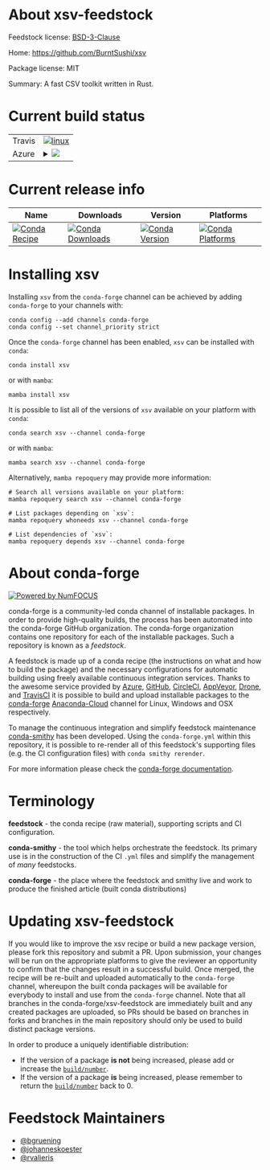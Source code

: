 About xsv-feedstock
===================

Feedstock license: [BSD-3-Clause](https://github.com/conda-forge/xsv-feedstock/blob/main/LICENSE.txt)

Home: https://github.com/BurntSushi/xsv

Package license: MIT

Summary: A fast CSV toolkit written in Rust.

Current build status
====================


<table><tr>
    <td>Travis</td>
    <td>
      <a href="https://app.travis-ci.com/conda-forge/xsv-feedstock">
        <img alt="linux" src="https://img.shields.io/travis/com/conda-forge/xsv-feedstock/main.svg?label=Linux">
      </a>
    </td>
  </tr>
    
  <tr>
    <td>Azure</td>
    <td>
      <details>
        <summary>
          <a href="https://dev.azure.com/conda-forge/feedstock-builds/_build/latest?definitionId=4425&branchName=main">
            <img src="https://dev.azure.com/conda-forge/feedstock-builds/_apis/build/status/xsv-feedstock?branchName=main">
          </a>
        </summary>
        <table>
          <thead><tr><th>Variant</th><th>Status</th></tr></thead>
          <tbody><tr>
              <td>linux_64</td>
              <td>
                <a href="https://dev.azure.com/conda-forge/feedstock-builds/_build/latest?definitionId=4425&branchName=main">
                  <img src="https://dev.azure.com/conda-forge/feedstock-builds/_apis/build/status/xsv-feedstock?branchName=main&jobName=linux&configuration=linux%20linux_64_" alt="variant">
                </a>
              </td>
            </tr><tr>
              <td>linux_aarch64</td>
              <td>
                <a href="https://dev.azure.com/conda-forge/feedstock-builds/_build/latest?definitionId=4425&branchName=main">
                  <img src="https://dev.azure.com/conda-forge/feedstock-builds/_apis/build/status/xsv-feedstock?branchName=main&jobName=linux&configuration=linux%20linux_aarch64_" alt="variant">
                </a>
              </td>
            </tr><tr>
              <td>linux_ppc64le</td>
              <td>
                <a href="https://dev.azure.com/conda-forge/feedstock-builds/_build/latest?definitionId=4425&branchName=main">
                  <img src="https://dev.azure.com/conda-forge/feedstock-builds/_apis/build/status/xsv-feedstock?branchName=main&jobName=linux&configuration=linux%20linux_ppc64le_" alt="variant">
                </a>
              </td>
            </tr><tr>
              <td>osx_64</td>
              <td>
                <a href="https://dev.azure.com/conda-forge/feedstock-builds/_build/latest?definitionId=4425&branchName=main">
                  <img src="https://dev.azure.com/conda-forge/feedstock-builds/_apis/build/status/xsv-feedstock?branchName=main&jobName=osx&configuration=osx%20osx_64_" alt="variant">
                </a>
              </td>
            </tr><tr>
              <td>win_64</td>
              <td>
                <a href="https://dev.azure.com/conda-forge/feedstock-builds/_build/latest?definitionId=4425&branchName=main">
                  <img src="https://dev.azure.com/conda-forge/feedstock-builds/_apis/build/status/xsv-feedstock?branchName=main&jobName=win&configuration=win%20win_64_" alt="variant">
                </a>
              </td>
            </tr>
          </tbody>
        </table>
      </details>
    </td>
  </tr>
</table>

Current release info
====================

| Name | Downloads | Version | Platforms |
| --- | --- | --- | --- |
| [![Conda Recipe](https://img.shields.io/badge/recipe-xsv-green.svg)](https://anaconda.org/conda-forge/xsv) | [![Conda Downloads](https://img.shields.io/conda/dn/conda-forge/xsv.svg)](https://anaconda.org/conda-forge/xsv) | [![Conda Version](https://img.shields.io/conda/vn/conda-forge/xsv.svg)](https://anaconda.org/conda-forge/xsv) | [![Conda Platforms](https://img.shields.io/conda/pn/conda-forge/xsv.svg)](https://anaconda.org/conda-forge/xsv) |

Installing xsv
==============

Installing `xsv` from the `conda-forge` channel can be achieved by adding `conda-forge` to your channels with:

```
conda config --add channels conda-forge
conda config --set channel_priority strict
```

Once the `conda-forge` channel has been enabled, `xsv` can be installed with `conda`:

```
conda install xsv
```

or with `mamba`:

```
mamba install xsv
```

It is possible to list all of the versions of `xsv` available on your platform with `conda`:

```
conda search xsv --channel conda-forge
```

or with `mamba`:

```
mamba search xsv --channel conda-forge
```

Alternatively, `mamba repoquery` may provide more information:

```
# Search all versions available on your platform:
mamba repoquery search xsv --channel conda-forge

# List packages depending on `xsv`:
mamba repoquery whoneeds xsv --channel conda-forge

# List dependencies of `xsv`:
mamba repoquery depends xsv --channel conda-forge
```


About conda-forge
=================

[![Powered by
NumFOCUS](https://img.shields.io/badge/powered%20by-NumFOCUS-orange.svg?style=flat&colorA=E1523D&colorB=007D8A)](https://numfocus.org)

conda-forge is a community-led conda channel of installable packages.
In order to provide high-quality builds, the process has been automated into the
conda-forge GitHub organization. The conda-forge organization contains one repository
for each of the installable packages. Such a repository is known as a *feedstock*.

A feedstock is made up of a conda recipe (the instructions on what and how to build
the package) and the necessary configurations for automatic building using freely
available continuous integration services. Thanks to the awesome service provided by
[Azure](https://azure.microsoft.com/en-us/services/devops/), [GitHub](https://github.com/),
[CircleCI](https://circleci.com/), [AppVeyor](https://www.appveyor.com/),
[Drone](https://cloud.drone.io/welcome), and [TravisCI](https://travis-ci.com/)
it is possible to build and upload installable packages to the
[conda-forge](https://anaconda.org/conda-forge) [Anaconda-Cloud](https://anaconda.org/)
channel for Linux, Windows and OSX respectively.

To manage the continuous integration and simplify feedstock maintenance
[conda-smithy](https://github.com/conda-forge/conda-smithy) has been developed.
Using the ``conda-forge.yml`` within this repository, it is possible to re-render all of
this feedstock's supporting files (e.g. the CI configuration files) with ``conda smithy rerender``.

For more information please check the [conda-forge documentation](https://conda-forge.org/docs/).

Terminology
===========

**feedstock** - the conda recipe (raw material), supporting scripts and CI configuration.

**conda-smithy** - the tool which helps orchestrate the feedstock.
                   Its primary use is in the construction of the CI ``.yml`` files
                   and simplify the management of *many* feedstocks.

**conda-forge** - the place where the feedstock and smithy live and work to
                  produce the finished article (built conda distributions)


Updating xsv-feedstock
======================

If you would like to improve the xsv recipe or build a new
package version, please fork this repository and submit a PR. Upon submission,
your changes will be run on the appropriate platforms to give the reviewer an
opportunity to confirm that the changes result in a successful build. Once
merged, the recipe will be re-built and uploaded automatically to the
`conda-forge` channel, whereupon the built conda packages will be available for
everybody to install and use from the `conda-forge` channel.
Note that all branches in the conda-forge/xsv-feedstock are
immediately built and any created packages are uploaded, so PRs should be based
on branches in forks and branches in the main repository should only be used to
build distinct package versions.

In order to produce a uniquely identifiable distribution:
 * If the version of a package **is not** being increased, please add or increase
   the [``build/number``](https://docs.conda.io/projects/conda-build/en/latest/resources/define-metadata.html#build-number-and-string).
 * If the version of a package **is** being increased, please remember to return
   the [``build/number``](https://docs.conda.io/projects/conda-build/en/latest/resources/define-metadata.html#build-number-and-string)
   back to 0.

Feedstock Maintainers
=====================

* [@bgruening](https://github.com/bgruening/)
* [@johanneskoester](https://github.com/johanneskoester/)
* [@rvalieris](https://github.com/rvalieris/)

